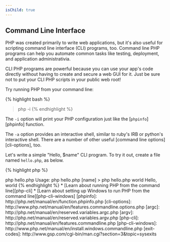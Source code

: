```yaml
---
isChild: true
---
```


## Command Line Interface

PHP was created primarily to write web applications, but it's also useful for scripting command line interface (CLI) programs, too. Command line PHP programs can help you automate common tasks like testing, deployment, and application administrativia.

CLI PHP programs are powerful because you can use your app's code directly without having to create and secure a web GUI for it. Just be sure not to put your CLI PHP scripts in your public web root!

Try running PHP from your command line:

{% highlight bash %}
> php -i
{% endhighlight %}

The `-i` option will print your PHP configuration just like the [`phpinfo`][phpinfo] function. 

The `-a` option provides an interactive shell, similar to ruby's IRB or python's interactive shell. There are a number of other useful [command line options][cli-options], too.

Let's write a simple "Hello, $name" CLI program. To try it out, create a file named `hello.php`, as below.

{% highlight php %}
<?php
if($_SERVER['argc'] != 2) {
    echo "Usage: php hello.php [name].\n";
    exit(1);
}
$name = $_SERVER['argv'][1];
echo "Hello, $name\n";
{% endhighlight %}

PHP sets up two special entries in the `$_SERVER` superglobal array based on the arguments your script is run with. `$_SERVER['argc']` is an integer value representing the argument *count* and `$_SERVER['argv']` is an array containing each argument's *value*. The first argument is always the name of your PHP script file, in this case `hello.php`.

The `exit()` expression is used with a non zero number to let the shell know that the command failed. Commonly used exit codes can be found [here][exit-codes]

To run our script, above, from the command line:

{% highlight bash %}
> php hello.php
Usage: php hello.php [name]
> php hello.php world
Hello, world
{% endhighlight %}


 * [Learn about running PHP from the command line][php-cli]
 * [Learn about setting up Windows to run PHP from the command line][php-cli-windows]

[phpinfo]: http://php.net/manual/en/function.phpinfo.php
[cli-options]: http://www.php.net/manual/en/features.commandline.options.php
[argc]: http://php.net/manual/en/reserved.variables.argc.php
[argv]: http://php.net/manual/en/reserved.variables.argv.php
[php-cli]: http://php.net/manual/en/features.commandline.php
[php-cli-windows]: http://www.php.net/manual/en/install.windows.commandline.php
[exit-codes]: http://www.gsp.com/cgi-bin/man.cgi?section=3&topic=sysexits